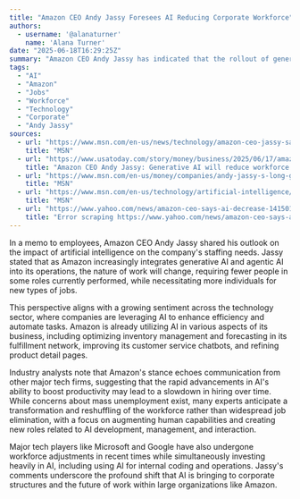 ```yaml
---
title: "Amazon CEO Andy Jassy Foresees AI Reducing Corporate Workforce"
authors:
  - username: '@alanaturner'
    name: 'Alana Turner'
date: "2025-06-18T16:29:25Z"
summary: "Amazon CEO Andy Jassy has indicated that the rollout of generative AI and agentic AI is expected to lead to a reduction in the company's corporate workforce over the next few years, reflecting a broader trend in the tech industry."
tags:
  - "AI"
  - "Amazon"
  - "Jobs"
  - "Workforce"
  - "Technology"
  - "Corporate"
  - "Andy Jassy"
sources:
  - url: "https://www.msn.com/en-us/news/technology/amazon-ceo-jassy-says-ai-will-reduce-its-corporate-workforce-in-the-next-few-years/ar-AA1GXHhS"
    title: "MSN"
  - url: "https://www.usatoday.com/story/money/business/2025/06/17/amazon-ai-reduce-workforce/84251754007/"
    title: "Amazon CEO Andy Jassy: Generative AI will reduce workforce in coming years"
  - url: "https://www.msn.com/en-us/money/companies/andy-jassy-s-long-game-amazon-s-reinvention-enters-its-5th-phase-as-ai-upends-the-workforce/ar-AA1GYbOs"
    title: "MSN"
  - url: "https://www.msn.com/en-us/technology/artificial-intelligence/amazon-announces-company-wide-workforce-reduction-as-it-embraces-ai/ar-AA1GYa8g"
    title: "MSN"
  - url: "https://www.yahoo.com/news/amazon-ceo-says-ai-decrease-141501234.html"
    title: "Error scraping https://www.yahoo.com/news/amazon-ceo-says-ai-decrease-141501234.html: 429 Client Error: Too Many Requests for url: https://www.yahoo.com/news/amazon-ceo-says-ai-decrease-141501234.html"
---
```


In a memo to employees, Amazon CEO Andy Jassy shared his outlook on the impact of artificial intelligence on the company's staffing needs. Jassy stated that as Amazon increasingly integrates generative AI and agentic AI into its operations, the nature of work will change, requiring fewer people in some roles currently performed, while necessitating more individuals for new types of jobs.

This perspective aligns with a growing sentiment across the technology sector, where companies are leveraging AI to enhance efficiency and automate tasks. Amazon is already utilizing AI in various aspects of its business, including optimizing inventory management and forecasting in its fulfillment network, improving its customer service chatbots, and refining product detail pages.

Industry analysts note that Amazon's stance echoes communication from other major tech firms, suggesting that the rapid advancements in AI's ability to boost productivity may lead to a slowdown in hiring over time. While concerns about mass unemployment exist, many experts anticipate a transformation and reshuffling of the workforce rather than widespread job elimination, with a focus on augmenting human capabilities and creating new roles related to AI development, management, and interaction.

Major tech players like Microsoft and Google have also undergone workforce adjustments in recent times while simultaneously investing heavily in AI, including using AI for internal coding and operations. Jassy's comments underscore the profound shift that AI is bringing to corporate structures and the future of work within large organizations like Amazon.
